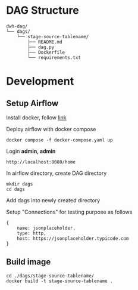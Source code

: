 
# DAG Structure

```
dwh-dag/
└── dags/
    └── stage-source-tablename/
        ├── README.md
        ├── dag.py
        ├── Dockerfile
        └── requirements.txt
```

# Development

## Setup Airflow

Install docker, follow [link](https://docs.docker.com/engine/install/)

Deploy airflow with docker compose

```
docker compose -f docker-compose.yaml up
```

Login **admin, admin**

```
http://localhost:8080/home
```

In airflow directory, create DAG directory

```
mkdir dags
cd dags
```

Add dags into newly created directory

Setup "Connections" for testing purpose as follows

```
{
    name: jsonplaceholder,
    type: http,
    host: https://jsonplaceholder.typicode.com
}
```

## Build image

```
cd ./dags/stage-source-tablename/
docker build -t stage-source-tablename .
```



